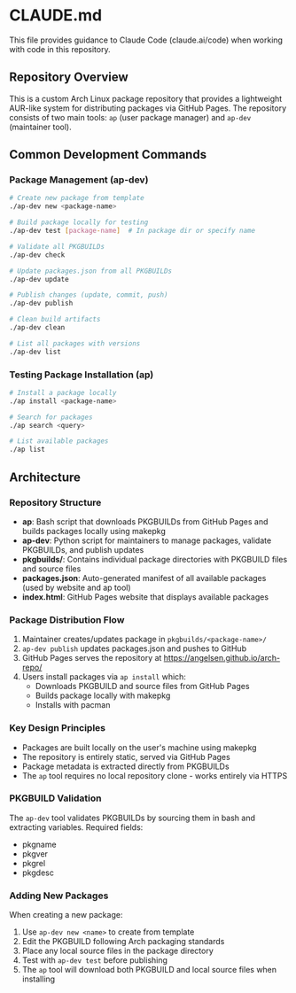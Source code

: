 # CLAUDE.md

This file provides guidance to Claude Code (claude.ai/code) when working with code in this repository.

## Repository Overview

This is a custom Arch Linux package repository that provides a lightweight AUR-like system for distributing packages via GitHub Pages. The repository consists of two main tools: `ap` (user package manager) and `ap-dev` (maintainer tool).

## Common Development Commands

### Package Management (ap-dev)
```bash
# Create new package from template
./ap-dev new <package-name>

# Build package locally for testing
./ap-dev test [package-name]  # In package dir or specify name

# Validate all PKGBUILDs
./ap-dev check

# Update packages.json from all PKGBUILDs
./ap-dev update

# Publish changes (update, commit, push)
./ap-dev publish

# Clean build artifacts
./ap-dev clean

# List all packages with versions
./ap-dev list
```

### Testing Package Installation (ap)
```bash
# Install a package locally
./ap install <package-name>

# Search for packages
./ap search <query>

# List available packages
./ap list
```

## Architecture

### Repository Structure
- **ap**: Bash script that downloads PKGBUILDs from GitHub Pages and builds packages locally using makepkg
- **ap-dev**: Python script for maintainers to manage packages, validate PKGBUILDs, and publish updates
- **pkgbuilds/**: Contains individual package directories with PKGBUILD files and source files
- **packages.json**: Auto-generated manifest of all available packages (used by website and ap tool)
- **index.html**: GitHub Pages website that displays available packages

### Package Distribution Flow
1. Maintainer creates/updates package in `pkgbuilds/<package-name>/`
2. `ap-dev publish` updates packages.json and pushes to GitHub
3. GitHub Pages serves the repository at https://angelsen.github.io/arch-repo/
4. Users install packages via `ap install` which:
   - Downloads PKGBUILD and source files from GitHub Pages
   - Builds package locally with makepkg
   - Installs with pacman

### Key Design Principles
- Packages are built locally on the user's machine using makepkg
- The repository is entirely static, served via GitHub Pages
- Package metadata is extracted directly from PKGBUILDs
- The `ap` tool requires no local repository clone - works entirely via HTTPS

### PKGBUILD Validation
The `ap-dev` tool validates PKGBUILDs by sourcing them in bash and extracting variables. Required fields:
- pkgname
- pkgver
- pkgrel
- pkgdesc

### Adding New Packages
When creating a new package:
1. Use `ap-dev new <name>` to create from template
2. Edit the PKGBUILD following Arch packaging standards
3. Place any local source files in the package directory
4. Test with `ap-dev test` before publishing
5. The `ap` tool will download both PKGBUILD and local source files when installing